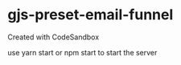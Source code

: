 # gjs-preset-email-funnel
Created with CodeSandbox


use yarn start or npm start to start the server
